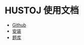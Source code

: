 # HUSTOJ 使用文档

* [Github](https://github.com/zhblue/hustoj)
* [安装](/Deploy)
* [题库](http://tk.hustoj.com)

